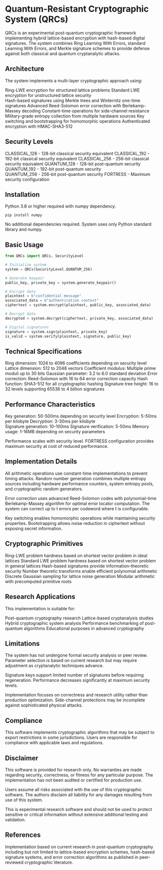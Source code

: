 # Quantum-Resistant Cryptographic System (QRCs)

QRCs is an experimental post-quantum cryptographic framework implementing hybrid lattice-based encryption with hash-based digital signatures. The system combines Ring Learning With Errors, standard Learning With Errors, and Merkle signature schemes to provide defense against both classical and quantum cryptanalytic attacks.

## Architecture

The system implements a multi-layer cryptographic approach using:

Ring-LWE encryption for structured lattice problems
Standard LWE encryption for unstructured lattice security  
Hash-based signatures using Merkle trees and Winternitz one-time signatures
Advanced Reed-Solomon error correction with Berlekamp-Massey decoding
Constant-time operations for side-channel resistance
Military-grade entropy collection from multiple hardware sources
Key switching and bootstrapping for homomorphic operations
Authenticated encryption with HMAC-SHA3-512

## Security Levels

CLASSICAL_128 - 128-bit classical security equivalent
CLASSICAL_192 - 192-bit classical security equivalent
CLASSICAL_256 - 256-bit classical security equivalent
QUANTUM_128 - 128-bit post-quantum security
QUANTUM_192 - 192-bit post-quantum security  
QUANTUM_256 - 256-bit post-quantum security
FORTRESS - Maximum security configuration

## Installation

Python 3.8 or higher required with numpy dependency.

```
pip install numpy
```

No additional dependencies required. System uses only Python standard library and numpy.

## Basic Usage

```python
from QRCs import QRCs, SecurityLevel

# Initialize system
system = QRCs(SecurityLevel.QUANTUM_256)

# Generate keypair
public_key, private_key = system.generate_keypair()

# Encrypt data
plaintext = b"confidential message"
associated_data = b"authentication context"
ciphertext = system.encrypt(plaintext, public_key, associated_data)

# Decrypt data
decrypted = system.decrypt(ciphertext, private_key, associated_data)

# Digital signatures
signature = system.sign(plaintext, private_key)
is_valid = system.verify(plaintext, signature, public_key)
```

## Technical Specifications

Ring dimension: 1024 to 4096 coefficients depending on security level
Lattice dimension: 512 to 2048 vectors
Coefficient modulus: Multiple prime moduli up to 30 bits
Gaussian parameter: 3.2 to 6.0 standard deviation
Error correction: Reed-Solomon with 16 to 64 error correction capacity
Hash function: SHA3-512 for all cryptographic hashing
Signature tree height: 16 to 32 levels supporting 65536 to 4 billion signatures

## Performance Characteristics

Key generation: 50-500ms depending on security level
Encryption: 5-50ms per kilobyte
Decryption: 3-30ms per kilobyte  
Signature generation: 10-100ms
Signature verification: 5-50ms
Memory usage: 1-16MB depending on security parameters

Performance scales with security level. FORTRESS configuration provides maximum security at cost of reduced performance.

## Implementation Details

All arithmetic operations use constant-time implementations to prevent timing attacks. Random number generation combines multiple entropy sources including hardware performance counters, system entropy pools, and cryptographic random generators.

Error correction uses advanced Reed-Solomon codes with polynomial-time Berlekamp-Massey algorithm for optimal error locator computation. The system can correct up to t errors per codeword where t is configurable.

Key switching enables homomorphic operations while maintaining security properties. Bootstrapping allows noise reduction in ciphertext without exposing secret information.

## Cryptographic Primitives

Ring-LWE problem hardness based on shortest vector problem in ideal lattices
Standard LWE problem hardness based on shortest vector problem in general lattices
Hash-based signatures provide information-theoretic security
Number theoretic transforms enable efficient polynomial arithmetic
Discrete Gaussian sampling for lattice noise generation
Modular arithmetic with precomputed primitive roots

## Research Applications

This implementation is suitable for:

Post-quantum cryptography research
Lattice-based cryptanalysis studies
Hybrid cryptographic system analysis
Performance benchmarking of post-quantum algorithms
Educational purposes in advanced cryptography

## Limitations

The system has not undergone formal security analysis or peer review. Parameter selection is based on current research but may require adjustment as cryptanalytic techniques advance.

Signature keys support limited number of signatures before requiring regeneration. Performance decreases significantly at maximum security levels.

Implementation focuses on correctness and research utility rather than production optimization. Side-channel protections may be incomplete against sophisticated physical attacks.

## Compliance

This software implements cryptographic algorithms that may be subject to export restrictions in some jurisdictions. Users are responsible for compliance with applicable laws and regulations.

## Disclaimer

This software is provided for research only. No warranties are made regarding security, correctness, or fitness for any particular purpose. The implementation has not been audited or certified for production use.

Users assume all risks associated with the use of this cryptographic software. The authors disclaim all liability for any damages resulting from use of this system.

This is experimental research software and should not be used to protect sensitive or critical information without extensive additional testing and validation.

## References

Implementation based on current research in post-quantum cryptography including but not limited to lattice-based encryption schemes, hash-based signature systems, and error correction algorithms as published in peer-reviewed cryptographic literature.
